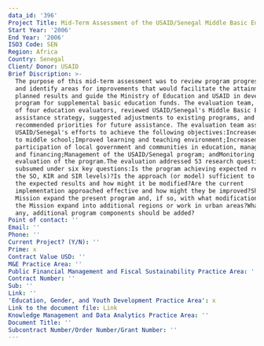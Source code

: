 ```yaml
---
data_id: '396'
Project Title: Mid-Term Assessment of the USAID/Senegal Middle Basic Education Program
Start Year: '2006'
End Year: '2006'
ISO3 Code: SEN
Region: Africa
Country: Senegal
Client/ Donor: USAID
Brief Discription: >-
  The purpose of this mid-term assessment was to review program progress to date
  and identify areas for improvements that would facilitate the attainment of
  planned results and guide the Ministry of Education and USAID in developing a
  program for supplemental basic education funds. The evaluation team, comprised
  of four education evaluators, reviewed USAID/Senegal's Middle Basic Education
  assistance strategy, suggested adjustments to existing programs, and
  recommended priorities for future assistance. The evaluation team assessed
  USAID/Senegal's efforts to achieve the following objectives:Increased access
  to middle school;Improved learning and teaching environment;Increased
  participation of local government and communities in education, management,
  and financing;Management of the USAID/Senegal program; andMonitoring and
  evaluation of the program.The evaluation addressed 53 research questions
  subsumed under six key questions:Is the program achieving expected results (at
  the SO, KIR and SIR levels)?Is the approach (or model) sufficient to achieve
  the expected results and how might it be modified?Are the current
  implementation approached effective and how might they be improved?Should the
  Mission expand the present program and, if so, with what modifications)?Should
  the Mission expand into additional regions or work in urban areas?What, if
  any, additional program components should be added?
Point of contact: ''
Email: ''
Phone: ''
Current Project? (Y/N): ''
Prime: x
Contract Value USD: ''
M&E Practice Area: ''
Public Financial Management and Fiscal Sustainability Practice Area: ''
Contract Number: ''
Sub: ''
Link: ''
'Education, Gender, and Youth Development Practice Area': x
Link to the document file: Link
Knowledge Management and Data Analytics Practice Area: ''
Document Title: ''
Subcontract Number/Order Number/Grant Number: ''
---
```

